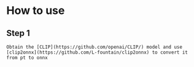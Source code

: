 # How to use

## Step 1
	Obtain the [CLIP](https://github.com/openai/CLIP/) model and use [clip2onnx](https://github.com/L-fountain/clip2onnx) to convert it from pt to onnx